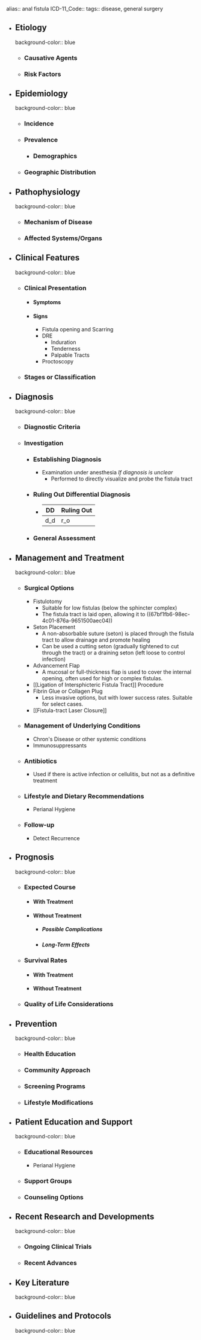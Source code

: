 alias:: anal fistula
ICD-11_Code::
tags:: disease, general surgery

- ## Etiology
  background-color:: blue
	- ### Causative Agents
	- ### Risk Factors
- ## Epidemiology
  background-color:: blue
	- ### Incidence
	- ### Prevalence
		- ### Demographics
	- ### Geographic Distribution
- ## Pathophysiology
  background-color:: blue
	- ### Mechanism of Disease
	- ### Affected Systems/Organs
- ## Clinical Features
  background-color:: blue
	- ### Clinical Presentation
		- #### Symptoms
		- #### Signs
			- Fistula opening and Scarring
			- DRE
				- Induration
				- Tenderness
				- Palpable Tracts
			- Proctoscopy
	- ### Stages or Classification
- ## Diagnosis
  background-color:: blue
	- ### Diagnostic Criteria
	- ### Investigation
		- ### Establishing Diagnosis
			- Examination under anesthesia
			  *If diagnosis is unclear*
				- Performed to directly visualize and probe the fistula tract
		- ### Ruling Out Differential Diagnosis
			- |DD|Ruling Out|
			  |--|--|
			  |d_d|r_o|
		- ### General Assessment
- ## Management and Treatment
  background-color:: blue
	- ### Surgical Options
		- Fistulotomy
			- Suitable for low fistulas (below the sphincter complex)
			- The fistula tract is laid open, allowing it to ((67bf1fb6-98ec-4c01-876a-9651500aec04))
		- Seton Placement
			- A non-absorbable suture (seton) is placed through the fistula tract to allow drainage and promote healing
			- Can be used a cutting seton (gradually tightened to cut through the tract) or a draining seton (left loose to control infection)
		- Advancement Flap
			- A mucosal or full-thickness flap is used to cover the internal opening, often used for high or complex fistulas.
		- [[Ligation of Intersphicteric Fistula Tract]] Procedure
		- Fibrin Glue or Collagen Plug
			- Less invasive options, but with lower success rates. Suitable for select cases.
		- [[Fistula-tract Laser Closure]]
	- ### Management of Underlying Conditions
		- Chron's Disease or other systemic conditions
		- Immunosuppressants
	- ### Antibiotics
		- Used if there is active infection or cellulitis, but not as a definitive treatment
	- ### Lifestyle and Dietary Recommendations
		- Perianal Hygiene
	- ### Follow-up
		- Detect Recurrence
- ## Prognosis
  background-color:: blue
	- ### Expected Course
		- #### With Treatment
		- #### Without Treatment
			- ##### Possible Complications
			- ##### Long-Term Effects
	- ### Survival Rates
		- #### With Treatment
		- #### Without Treatment
	- ### Quality of Life Considerations
- ## Prevention
  background-color:: blue
	- ### Health Education
	- ### Community Approach
	- ### Screening Programs
	- ### Lifestyle Modifications
- ## Patient Education and Support
  background-color:: blue
	- ### Educational Resources
		- Perianal Hygiene
	- ### Support Groups
	- ### Counseling Options
- ## Recent Research and Developments
  background-color:: blue
	- ### Ongoing Clinical Trials
	- ### Recent Advances
- ## Key Literature
  background-color:: blue
- ## Guidelines and Protocols
  background-color:: blue